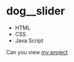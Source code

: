 # dog__slider
- HTML
- CSS
- Java Script

Can you view [my project](https://panchenkonaz.github.io/dog__slider/)


